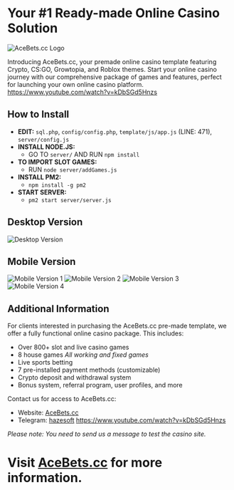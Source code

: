 # Your #1 Ready-made Online Casino Solution

![AceBets.cc Logo](https://github.com/buycasinocc/ready-made-casino-v1/assets/170767022/9fcecb43-b429-49d1-bc42-962945f4f490)

Introducing AceBets.cc, your premade online casino template featuring Crypto, CS:GO, Growtopia, and Roblox themes. Start your online casino journey with our comprehensive package of games and features, perfect for launching your own online casino platform.
https://www.youtube.com/watch?v=kDbSGd5Hnzs

## How to Install

- **EDIT:** `sql.php`, `config/config.php`, `template/js/app.js` (LINE: 471), `server/config.js`
- **INSTALL NODE.JS:** 
  - GO TO `server/` AND RUN `npm install`
- **TO IMPORT SLOT GAMES:** 
  - RUN `node server/addGames.js`
- **INSTALL PM2:** 
  - `npm install -g pm2`
- **START SERVER:** 
  - `pm2 start server/server.js`

## Desktop Version

![Desktop Version](https://github.com/buycasinocc/ready-made-casino-v1/assets/170767022/01f83da8-6d91-445a-9fc0-f44b3655a915)

## Mobile Version

![Mobile Version 1](https://github.com/buycasinocc/ready-made-casino-v1/assets/170767022/bab2b240-787e-41e8-933d-1547056fb7cf)
![Mobile Version 2](https://github.com/buycasinocc/ready-made-casino-v1/assets/170767022/494904a7-e128-4a3c-b591-b4d9b18455e8)
![Mobile Version 3](https://github.com/buycasinocc/ready-made-casino-v1/assets/170767022/eecb1bae-617b-4654-b13a-a3179e877381)
![Mobile Version 4](https://github.com/buycasinocc/ready-made-casino-v1/assets/170767022/48d6b71b-5586-44ae-839a-66f45ebf0ea7)

## Additional Information

For clients interested in purchasing the AceBets.cc pre-made template, we offer a fully functional online casino package. This includes:
- Over 800+ slot and live casino games
- 8 house games *All working and fixed games*
- Live sports betting
- 7 pre-installed payment methods (customizable)
- Crypto deposit and withdrawal system
- Bonus system, referral program, user profiles, and more

Contact us for access to AceBets.cc:
- Website: [AceBets.cc](https://acebets.cc/home)
- Telegram: [hazesoft](https://t.me/hazesoft)
https://www.youtube.com/watch?v=kDbSGd5Hnzs

*Please note: You need to send us a message to test the casino site.*

# Visit [AceBets.cc](https://acebets.cc/) for more information.
